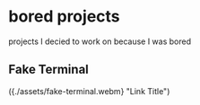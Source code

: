 # bored projects
projects I decied to work on because I was bored
## Fake Terminal
({./assets/fake-terminal.webm} "Link Title")